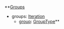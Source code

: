 **[Groups](RebellionGroups.md)
  * groups: [Iteration](Iteration.md)
    * [group](RebellionGroupType.md): [GroupType](GroupType.md)**
